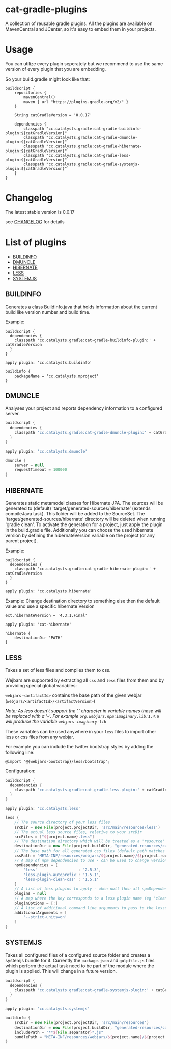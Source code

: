cat-gradle-plugins
========================

A collection of reusable gradle plugins. All the plugins are available on MavenCentral and JCenter, so it's easy to embed
them in your projects. 


Usage
=====
You can utilize every plugin seperately but we recommend to use the same version of every plugin that you are embedding.

So your build.gradle might look like that:

```
buildscript {
    repositories {
        mavenCentral()
        maven { url "https://plugins.gradle.org/m2/" }
    }

    String catGradleVersion = '0.0.17'

    dependencies {
        classpath "cc.catalysts.gradle:cat-gradle-buildinfo-plugin:${catGradleVersion}"
        classpath "cc.catalysts.gradle:cat-gradle-dmuncle-plugin:${catGradleVersion}"
        classpath "cc.catalysts.gradle:cat-gradle-hibernate-plugin:${catGradleVersion}"
        classpath "cc.catalysts.gradle:cat-gradle-less-plugin:${catGradleVersion}"
        classpath "cc.catalysts.gradle:cat-gradle-systemjs-plugin:${catGradleVersion}"
    }
}
```

Changelog
=====

The latest stable version is 0.0.17

see [CHANGELOG](CHANGELOG.md) for details


List of plugins
===============

* [BUILDINFO](#buildinfo)
* [DMUNCLE](#dmuncle)
* [HIBERNATE](#hibernate)
* [LESS](#less)
* [SYSTEMJS](#systemjs)

BUILDINFO
------

Generates a class BuildInfo.java that holds information about the current build like version number and build time.

Example:
```
buildscript {
  dependencies {
    classpath 'cc.catalysts.gradle:cat-gradle-buildinfo-plugin:' + catGradleVersion
  }
}

apply plugin: 'cc.catalysts.buildinfo'

buildinfo {
    packageName = 'cc.catalysts.mproject'
}
```

DMUNCLE
------
Analyses your project and reports dependency information to a configured server.


```groovy
buildscript {
  dependencies {
    classpath 'cc.catalysts.gradle:cat-gradle-dmuncle-plugin:' + catGradleVersion
  }
}

apply plugin: 'cc.catalysts.dmuncle'

dmuncle {
    server = null
    requestTimeout = 100000
}

```


HIBERNATE
------
Generates static metamodel classes for Hibernate JPA. The sources will be generated to (default) 'target/generated-sources/hibernate' (extends compileJava task).
This folder will be added to the SourceSet.
The 'target/generated-sources/hibernate' directory will be deleted when running 'gradle clean'.
To activate the generation for a project, just apply the plugin in the build.gradle file. Additionally you can choose the used hibernate version by defining the hibernateVersion variable on the project (or any parent project).

Example:
```
buildscript {
  dependencies {
    classpath 'cc.catalysts.gradle:cat-gradle-hibernate-plugin:' + catGradleVersion
  }
}

apply plugin: 'cc.catalysts.hibernate'
```

Example: Change destination directory to something else then the default value and use a specific hibernate Version
```
ext.hibernateVersion = '4.3.1.Final'

apply plugin: 'cat-hibernate'

hibernate {
    destinationDir 'PATH'
}
```

LESS
------

Takes a set of less files and compiles them to css.

Wejbars are supported by extracting all `css` and `less` files from them and by providing special global variables:

`webjars-<artifactId>` contains the base path of the given webjar (`webjars/<artifactId>/<artifactVersion>`)

*Note: As less doesn't support the '.' character in variable names these will be replaced with a '-'.*
*For example `org.webjars.npm:imaginary.lib:1.4.9` will produce the variable `webjars-imaginary-lib`*

These variables can be used anywhere in your `less` files to import other less or css files from any webjar.

For example you can include the twitter bootstrap styles by adding the following line:

```less
@import "@{webjars-bootstrap}/less/bootstrap";
```

Configuration:

```groovy
buildscript {
  dependencies {
    classpath 'cc.catalysts.gradle:cat-gradle-less-plugin:' + catGradleVersion
  }
}

apply plugin: 'cc.catalysts.less'

less {
    // The source directory of your less files
    srcDir = new File(project.projectDir, 'src/main/resources/less')
    // The actual less source files, relative to your srcDir
    srcFiles = ["${project.name}.less"]
    // The destination directory which will be treated as a 'resource' folder when the java plugin is present
    destinationDir = new File(project.buildDir, "generated-resources/cat-less")
    // The base path for all generated css files (default path matches webjar convention)
    cssPath = "META-INF/resources/webjars/${project.name}/${project.rootProject.version}"
    // A map of npm dependencies to use - can be used to change versions and add or remove plugins
    npmDependencies = [
        'less'                  : '2.5.3',
        'less-plugin-autoprefix': '1.5.1',
        'less-plugin-clean-css' : '1.5.1'
    ]
    // A list of less plugins to apply - when null then all npmDependencies starting with 'less-plugin-' will be used
    plugins = null
    // A map where the key corresponds to a less plugin name (eg 'clean-css') and the value are the cli arguments to pass to it (eg. '--s0')
    pluginOptions = [:]
    // A list of additional command line arguments to pass to the lessc
    additionalArguments = [
        '--strict-units=on'
    ]
}
```

SYSTEMJS
------

Takes all configured files of a configured source folder and creates a systemjs bundle for it.
Currently the `package.json` and `gulpfile.js` files which perform the actual task need to be part of the module where the plugin is applied.
This will change in a future version.

```groovy
buildscript {
  dependencies {
    classpath 'cc.catalysts.gradle:cat-gradle-systemjs-plugin:' + catGradleVersion
  }
}

apply plugin: 'cc.catalysts.systemjs'

buildinfo {
    srcDir = new File(project.projectDir, 'src/main/resources')
    destinationDir = new File(project.buildDir, "generated-resources/cat-systemjs")
    includePath = "**${File.separator}*.js"
    bundlePath = "META-INF/resources/webjars/${project.name}/${project.rootProject.version}"
}
```
